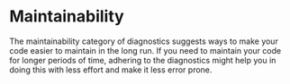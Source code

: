 # Maintainability

The maintainability category of diagnostics suggests ways to make your code easier to maintain in the long run. If you need to maintain your code for longer periods of time, adhering to the diagnostics might help you in doing this with less effort and make it less error prone.
